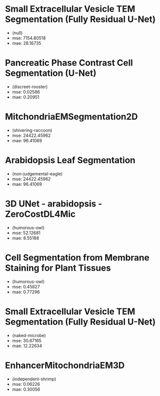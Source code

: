 # Small Extracellular Vesicle TEM Segmentation (Fully Residual U-Net)
- (null) 
- mse: 7154.80518 
- mae: 28.16735

# Pancreatic Phase Contrast Cell Segmentation (U-Net)
- (discreet-rooster) 
- mse: 0.02586 
- mae: 0.20951

# MitchondriaEMSegmentation2D
- (shivering-raccoon) 
- mse: 24422.45962 
- mae: 96.41069

# Arabidopsis Leaf Segmentation
- (non-judgemental-eagle) 
- mse: 24422.45962 
- mae: 96.41069

# 3D UNet - arabidopsis - ZeroCostDL4Mic
- (humorous-owl) 
- mse: 52.12681 
- mae: 8.55188

# Cell Segmentation from Membrane Staining for Plant Tissues
- (humorous-owl) 
- mse: 0.45827 
- mae: 0.77296

# Small Extracellular Vesicle TEM Segmentation (Fully Residual U-Net)
- (naked-microbe) 
- mse: 30.67165 
- mae: 12.22634

# EnhancerMitochondriaEM3D
- (independent-shrimp) 
- mse: 0.06226 
- mae: 0.30056

